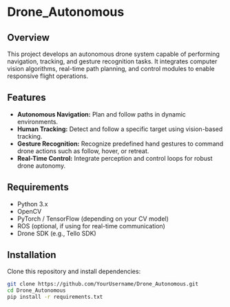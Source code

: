# Drone_Autonomous

## Overview
This project develops an autonomous drone system capable of performing navigation, tracking, and gesture recognition tasks. It integrates computer vision algorithms, real-time path planning, and control modules to enable responsive flight operations.

## Features
- **Autonomous Navigation:** Plan and follow paths in dynamic environments.
- **Human Tracking:** Detect and follow a specific target using vision-based tracking.
- **Gesture Recognition:** Recognize predefined hand gestures to command drone actions such as follow, hover, or retreat.
- **Real-Time Control:** Integrate perception and control loops for robust drone autonomy.

## Requirements
- Python 3.x
- OpenCV
- PyTorch / TensorFlow (depending on your CV model)
- ROS (optional, if using for real-time communication)
- Drone SDK (e.g., Tello SDK)

## Installation
Clone this repository and install dependencies:
```bash
git clone https://github.com/YourUsername/Drone_Autonomous.git
cd Drone_Autonomous
pip install -r requirements.txt
